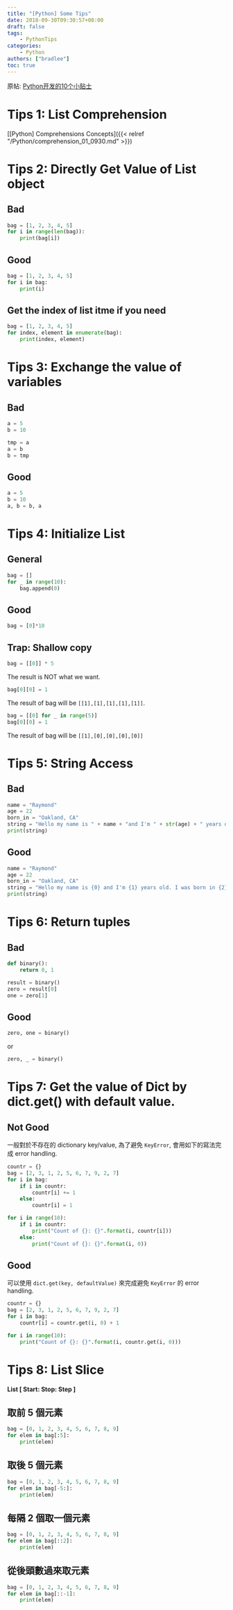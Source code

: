 ```yaml
---
title: "[Python] Some Tips"
date: 2018-09-30T09:30:57+08:00
draft: false
tags:
    - PythonTips
categories:
    - Python
authors: ["bradlee"]
toc: true
---
```

原帖: [Python开发的10个小贴士](http://www.codeceo.com/article/python-10-tips.html)

# Tips 1: List Comprehension
[[Python] Comprehensions Concepts]({{< relref "/Python/comprehension_01_0930.md" >}})

# Tips 2: Directly Get Value of List object
## Bad
```python
bag = [1, 2, 3, 4, 5]
for i in range(len(bag)):
    print(bag[i])
```
## Good
```python
bag = [1, 2, 3, 4, 5]
for i in bag:
    print(i)
```
## Get the index of list itme if you need
```python
bag = [1, 2, 3, 4, 5]
for index, element in enumerate(bag):
    print(index, element)
```

# Tips 3: Exchange the value of variables
## Bad
```python
a = 5
b = 10

tmp = a
a = b
b = tmp
```
## Good
```python
a = 5
b = 10
a, b = b, a
```

# Tips 4: Initialize List
## General
```python
bag = []
for _ in range(10):
    bag.append(0)
```

## Good
```python
bag = [0]*10
```

## Trap: Shallow copy
```python
bag = [[0]] * 5
```
The result is NOT what we want.
```python
bag[0][0] = 1
```
The result of bag will be `[[1],[1],[1],[1],[1]]`.

```python
bag = [[0] for _ in range(5)]
bag[0][0] = 1
```
The result of bag will be `[[1],[0],[0],[0],[0]]`

# Tips 5: String Access
## Bad
```python
name = "Raymond"
age = 22
born_in = "Oakland, CA"
string = "Hello my name is " + name + "and I'm " + str(age) + " years old. I was born in " + born_in + "."
print(string)
```
## Good
```python
name = "Raymond"
age = 22
born_in = "Oakland, CA"
string = "Hello my name is {0} and I'm {1} years old. I was born in {2}.".format(name, age, born_in)
print(string)
```

# Tips 6: Return tuples
## Bad
```python
def binary():
    return 0, 1

result = binary()
zero = result[0]
one = zero[1]
```
## Good
```python
zero, one = binary()
```
or
```python
zero, _ = binary()
```

# Tips 7: Get the value of Dict by dict.get() with default value.
## Not Good
一般對於不存在的 dictionary key/value, 為了避免 `KeyError`, 會用如下的寫法完成 error handling.
```python
countr = {}
bag = [2, 3, 1, 2, 5, 6, 7, 9, 2, 7]
for i in bag:
    if i in countr:
        countr[i] += 1
    else:
        countr[i] = 1

for i in range(10):
    if i in countr:
        print("Count of {}: {}".format(i, countr[i]))
    else:
        print("Count of {}: {}".format(i, 0))
```
## Good
可以使用 `dict.get(key, defaultValue)` 來完成避免 `KeyError` 的 error handling.
```python
countr = {}
bag = [2, 3, 1, 2, 5, 6, 7, 9, 2, 7]
for i in bag:
    countr[i] = countr.get(i, 0) + 1

for i in range(10):
    print("Count of {}: {}".format(i, countr.get(i, 0)))
```

# Tips 8: List Slice
**List [ Start: Stop: Step ]**
## 取前 5 個元素
```python
bag = [0, 1, 2, 3, 4, 5, 6, 7, 8, 9]
for elem in bag[:5]:
    print(elem)
```
## 取後 5 個元素
```python
bag = [0, 1, 2, 3, 4, 5, 6, 7, 8, 9]
for elem in bag[-5:]:
    print(elem)
```
## 每隔 2 個取一個元素
```python
bag = [0, 1, 2, 3, 4, 5, 6, 7, 8, 9]
for elem in bag[::2]:
    print(elem)
```
## 從後頭數過來取元素
```python
bag = [0, 1, 2, 3, 4, 5, 6, 7, 8, 9]
for elem in bag[::-1]:
    print(elem)
```
